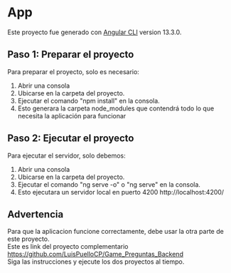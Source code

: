 # App

Este proyecto fue generado con [Angular CLI](https://github.com/angular/angular-cli) version 13.3.0.

## Paso 1: Preparar el proyecto
Para preparar el proyecto, solo es necesario:
1. Abrir una consola
2. Ubicarse en la carpeta del proyecto.
3. Ejecutar el comando "npm install" en la consola.
4. Esto generara la carpeta node_modules que contendrá todo lo que necesita la aplicación para funcionar

## Paso 2: Ejecutar el proyecto
Para ejecutar el servidor, solo debemos:

1. Abrir una consola
2. Ubicarse en la carpeta del proyecto.
3. Ejecutar el comando "ng serve -o" o "ng serve" en la consola.
4. Esto ejecutara un servidor local en puerto 4200 http://localhost:4200/


## Advertencia
Para que la aplicacion funcione correctamente, debe usar la otra parte de este proyecto. <br>
Este es link del proyecto complementario https://github.com/LuisPuelloCP/Game_Preguntas_Backend <br>
Siga las instrucciones y ejecute los dos proyectos al tiempo.